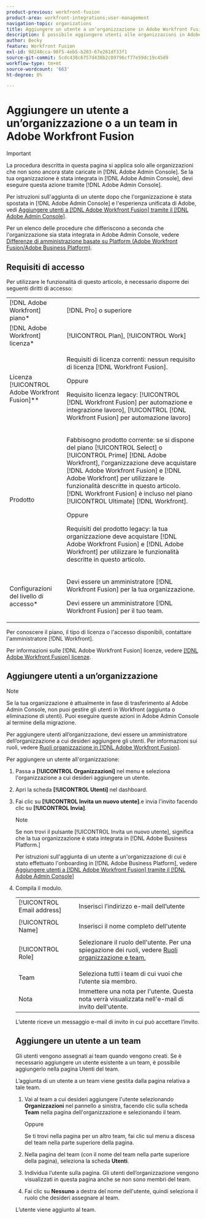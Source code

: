 ```yaml
---
product-previous: workfront-fusion
product-area: workfront-integrations;user-management
navigation-topic: organizations
title: Aggiungere un utente a un’organizzazione in Adobe Workfront Fusion
description: È possibile aggiungere utenti alle organizzazioni in Adobe Workfront Fusion.
author: Becky
feature: Workfront Fusion
exl-id: 98248cca-98f5-4eb5-b203-67e261df33f1
source-git-commit: 5cdc438c6757d438b2c09796cf77e59dc19c45d9
workflow-type: tm+mt
source-wordcount: '663'
ht-degree: 0%

---
```


# Aggiungere un utente a un’organizzazione o a un team in Adobe Workfront Fusion

>[!IMPORTANT]
>
>La procedura descritta in questa pagina si applica solo alle organizzazioni che non sono ancora state caricate in [!DNL Adobe Admin Console]. Se la tua organizzazione è stata integrata in [!DNL Adobe Admin Console], devi eseguire questa azione tramite [!DNL Adobe Admin Console].
>
>Per istruzioni sull&#39;aggiunta di un utente dopo che l&#39;organizzazione è stata spostata in [!DNL  Adobe Admin Console] e l&#39;esperienza unificata di Adobe, vedi [Aggiungere utenti a [!DNL Adobe Workfront Fusion] tramite il [!DNL Adobe Admin Console]](/help/quicksilver/workfront-fusion/fusion-in-admin-console/add-fusion-users-admin-console.md).
>
>Per un elenco delle procedure che differiscono a seconda che l&#39;organizzazione sia stata integrata in Adobe Admin Console, vedere [Differenze di amministrazione basate su Platform (Adobe Workfront Fusion/Adobe Business Platform)](../../../quicksilver/workfront-fusion/fusion-in-admin-console/fusion-in-admin-console.md).

## Requisiti di accesso

Per utilizzare le funzionalità di questo articolo, è necessario disporre dei seguenti diritti di accesso:

<table style="table-layout:auto">
 <col> 
 <col> 
 <tbody> 
  <tr> 
    <td role="rowheader">[!DNL Adobe Workfront] piano*</td> 
   <td> <p>[!DNL Pro] o superiore</p> </td> 
  </tr> 
   <tr> 
    <td role="rowheader">[!DNL Adobe Workfront] licenza*</td> 
    <td> <p>[!UICONTROL Plan], [!UICONTROL Work]</p> </td> 
   </tr>
   <tr> 
   <td role="rowheader">Licenza [!UICONTROL Adobe Workfront Fusion]**</td> 
   <td>
   <p>Requisiti di licenza correnti: nessun requisito di licenza [!DNL Workfront Fusion].</p>
   <p>Oppure</p>
   <p>Requisito licenza legacy: [!UICONTROL [!DNL Workfront Fusion] per automazione e integrazione lavoro], [!UICONTROL [!DNL Workfront Fusion] per automazione lavoro]</p>
   </td>
  </tr> 
  <tr> 
   <td role="rowheader">Prodotto</td> 
   <td>
   <p>Fabbisogno prodotto corrente: se si dispone del piano [!UICONTROL Select] o [!UICONTROL Prime] [!DNL Adobe Workfront], l'organizzazione deve acquistare [!DNL Adobe Workfront Fusion] e [!DNL Adobe Workfront] per utilizzare le funzionalità descritte in questo articolo. [!DNL Workfront Fusion] è incluso nel piano [!UICONTROL Ultimate] [!DNL Workfront].</p>
   <p>Oppure</p>
   <p>Requisiti del prodotto legacy: la tua organizzazione deve acquistare [!DNL Adobe Workfront Fusion] e [!DNL Adobe Workfront] per utilizzare le funzionalità descritte in questo articolo.</p>
   </td> 
  </tr> 
  <tr data-mc-conditions=""> 
   <td role="rowheader">Configurazioni del livello di accesso*</td> 
   <td> 
     <p>Devi essere un amministratore [!DNL Workfront Fusion] per la tua organizzazione.</p>
     <p>Devi essere un amministratore [!DNL Workfront Fusion] per il tuo team.</p>
   </td> 
  </tr> 
 </tbody> 
</table>

Per conoscere il piano, il tipo di licenza o l&#39;accesso disponibili, contattare l&#39;amministratore [!DNL Workfront].

Per informazioni sulle [!DNL Adobe Workfront Fusion] licenze, vedere [[!DNL Adobe Workfront Fusion] licenze](../../workfront-fusion/get-started/license-automation-vs-integration.md).

## Aggiungere utenti a un’organizzazione


<!--
<p>The procedure to add a user to your Fusion organization differs based on whether your organization has been onboarded to the Adobe Business Platform. </p>
<ul>
<li> <p><a href="#add-a-user-to-an-organization-that-has-been-onboarded-to-the-adobe-business-platform" class="MCXref xref">Add a user to an organization that has been onboarded to the Adobe Business Platform</a> </p> </li>
<li> <p><a href="#add-a-user-to-an-organization-that-has-not-been-onboarded-to-the-adobe-business-console" class="MCXref xref">Add a user to an organization that has not been onboarded to the Adobe Business Console</a> </p> </li>
</ul>
<div>
<p><strong>Add a user to an organization that has been onboarded to the Adobe Business Platform</strong></p>
<p>If your organization has been onboarded to the Adobe Business Platform, you must perform this action through the Adobe Admin Console.</p>
<p>For instructions on adding a user in the Adobe Admin Console:</p>
<ul>
<li> <p>See <a href="../../administration-and-setup/add-users/create-and-manage-users/admin-console.md#create" class="MCXref xref">Create users in Workfront with the Adobe Admin Console</a></p> </li>
<li> <p>See the section "Add users" in the article <a href="https://helpx.adobe.com/enterprise/using/manage-users-individually.html">Manage users individually</a></p> </li>
<li> <p>Contact your Adobe Admin Console Administrator.</p> </li>
</ul>
<p>For a list of procedures that differ based on whether your organization has been onboarded to the Adobe Business Platform, see <a href="../../administration-and-setup/get-started-wf-administration/actions-in-admin-console.md" class="MCXref xref">Platform-based administration differences (Adobe Workfront/Adobe Business Platform)</a>.</p>
</div>
<p><strong>Add a user to an organization that has not been onboarded to the Adobe Business Console</strong></p>

-->
>[!NOTE]
>
>Se la tua organizzazione è attualmente in fase di trasferimento al Adobe Admin Console, non puoi gestire gli utenti in Workfront (aggiunta o eliminazione di utenti). Puoi eseguire queste azioni in Adobe Admin Console al termine della migrazione.

Per aggiungere utenti all’organizzazione, devi essere un amministratore dell’organizzazione a cui desideri aggiungere gli utenti. Per informazioni sui ruoli, vedere [Ruoli organizzazione in [!DNL Adobe Workfront Fusion]](../../workfront-fusion/organizations/organization-roles.md).

Per aggiungere un utente all&#39;organizzazione:

1. Passa a **[!UICONTROL Organizzazioni]** nel menu e seleziona l&#39;organizzazione a cui desideri aggiungere un utente.
1. Apri la scheda **[!UICONTROL Utenti]** nel dashboard.
1. Fai clic su **[!UICONTROL Invita un nuovo utente]**.e invia l&#39;invito facendo clic su **[!UICONTROL Invia]**.

   >[!NOTE]
   >
   >   
   >Se non trovi il pulsante [!UICONTROL Invita un nuovo utente], significa che la tua organizzazione è stata integrata in [!DNL Adobe Business Platform.]
   >
   >  Per istruzioni sull&#39;aggiunta di un utente a un&#39;organizzazione di cui è stato effettuato l&#39;onboarding in [!DNL Adobe Business Platform], vedere [Aggiungere utenti a [!DNL Adobe Workfront Fusion] tramite il [!DNL Adobe Admin Console]](/help/quicksilver/workfront-fusion/fusion-in-admin-console/add-fusion-users-admin-console.md)

1. Compila il modulo.

   <table style="table-layout:auto">
<col/>
  <col/>
  <tbody>
    <tr>
      <td role="rowheader">[!UICONTROL Email address]</td>
      <td>
        Inserisci l’indirizzo e-mail dell’utente
      </td>
    </tr>
    <tr>
      <td role="rowheader">[!UICONTROL Name]</td>
      <td>
        <p>Inserisci il nome completo dell'utente</p>
      </td>
    </tr>
    <tr>
      <td role="rowheader">[!UICONTROL Role] </td>
      <td>Selezionare il ruolo dell'utente. Per una spiegazione dei ruoli, vedere <a href="/help/quicksilver/workfront-fusion/organizations/organization-roles.md">Ruoli organizzazione e team.</a></p>
   </td>
    </tr>
    <tr>
      <td role="rowheader">Team</td>
      <td>Seleziona tutti i team di cui vuoi che l’utente sia membro.</td>
    </tr>
    <tr>
      <td role="rowheader">Nota</td>
      <td>Immettere una nota per l'utente. Questa nota verrà visualizzata nell'e-mail di invito dell'utente.</td>
    </tr>
  </tbody>
</table>

L’utente riceve un messaggio e-mail di invito in cui può accettare l’invito.

## Aggiungere un utente a un team

Gli utenti vengono assegnati ai team quando vengono creati. Se è necessario aggiungere un utente esistente a un team, è possibile aggiungerlo nella pagina Utenti del team.

L’aggiunta di un utente a un team viene gestita dalla pagina relativa a tale team.

1. Vai al team a cui desideri aggiungere l&#39;utente selezionando **Organizzazioni** nel pannello a sinistra, facendo clic sulla scheda **Team** nella pagina dell&#39;organizzazione e selezionando il team.

   Oppure

   Se ti trovi nella pagina per un altro team, fai clic sul menu a discesa del team nella parte superiore della pagina.

1. Nella pagina del team (con il nome del team nella parte superiore della pagina), seleziona la scheda **Utenti**.
1. Individua l’utente sulla pagina. Gli utenti dell’organizzazione vengono visualizzati in questa pagina anche se non sono membri del team.
1. Fai clic su **Nessuno** a destra del nome dell&#39;utente, quindi seleziona il ruolo che desideri assegnare al team.

L’utente viene aggiunto al team.